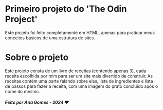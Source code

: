 # Primeiro projeto do 'The Odin Project'
Este projeto foi feito completamente em HTML, apenas para praticar meus conceitos básicos de uma estrutura de sites.
# Sobre o projeto
Este projeto consta de um livro de receitas (contendo apenas 3), cada receita escolhida por mim para ser um site mais divertido de construir.
As receitas contém uma parte falando sobre elas, lista de ingredientes e lista de passos para fazer a receita, com uma imagem do prato concluído após o nome do mesmo.
##### Feito por Ana Gomes - 2024 ❤️